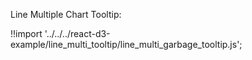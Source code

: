 Line Multiple Chart Tooltip:

<div id="line-multi-garbage" class="demo"></div>
<script src="/react-d3-example/dist/min/es5/line_multi_garbage_tooltip.min.js"></script>

!!import '../../../react-d3-example/line_multi_tooltip/line_multi_garbage_tooltip.js';
